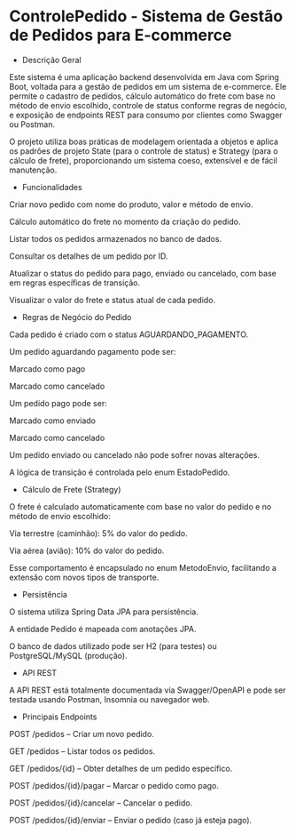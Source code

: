 # ControlePedido - Sistema de Gestão de Pedidos para E-commerce

- Descrição Geral

Este sistema é uma aplicação backend desenvolvida em Java com Spring Boot, voltada para a gestão de pedidos em um sistema de e-commerce. Ele permite o cadastro de pedidos, cálculo automático do frete com base no método de envio escolhido, controle de status conforme regras de negócio, e exposição de endpoints REST para consumo por clientes como Swagger ou Postman.

O projeto utiliza boas práticas de modelagem orientada a objetos e aplica os padrões de projeto State (para o controle de status) e Strategy (para o cálculo de frete), proporcionando um sistema coeso, extensível e de fácil manutenção.

- Funcionalidades

Criar novo pedido com nome do produto, valor e método de envio.

Cálculo automático do frete no momento da criação do pedido.

Listar todos os pedidos armazenados no banco de dados.

Consultar os detalhes de um pedido por ID.

Atualizar o status do pedido para pago, enviado ou cancelado, com base em regras específicas de transição.

Visualizar o valor do frete e status atual de cada pedido.

- Regras de Negócio do Pedido

Cada pedido é criado com o status AGUARDANDO_PAGAMENTO.

Um pedido aguardando pagamento pode ser:

Marcado como pago

Marcado como cancelado

Um pedido pago pode ser:

Marcado como enviado

Marcado como cancelado

Um pedido enviado ou cancelado não pode sofrer novas alterações.

A lógica de transição é controlada pelo enum EstadoPedido.

- Cálculo de Frete (Strategy)

O frete é calculado automaticamente com base no valor do pedido e no método de envio escolhido:

Via terrestre (caminhão): 5% do valor do pedido.

Via aérea (avião): 10% do valor do pedido.

Esse comportamento é encapsulado no enum MetodoEnvio, facilitando a extensão com novos tipos de transporte.

- Persistência

O sistema utiliza Spring Data JPA para persistência.

A entidade Pedido é mapeada com anotações JPA.

O banco de dados utilizado pode ser H2 (para testes) ou PostgreSQL/MySQL (produção).

- API REST

A API REST está totalmente documentada via Swagger/OpenAPI e pode ser testada usando Postman, Insomnia ou navegador web.

- Principais Endpoints

POST /pedidos – Criar um novo pedido.

GET /pedidos – Listar todos os pedidos.

GET /pedidos/{id} – Obter detalhes de um pedido específico.

POST /pedidos/{id}/pagar – Marcar o pedido como pago.

POST /pedidos/{id}/cancelar – Cancelar o pedido.

POST /pedidos/{id}/enviar – Enviar o pedido (caso já esteja pago).